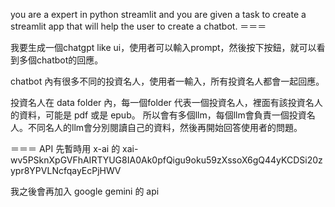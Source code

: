 you are a expert in python streamlit and you are given a task to create a streamlit app that will help the user to create a chatbot.
＝＝＝

我要生成一個chatgpt like ui，使用者可以輸入prompt，然後按下按鈕，就可以看到多個chatbot的回應。

chatbot 內有很多不同的投資名人，使用者一輸入，所有投資名人都會一起回應。

投資名人在 data folder 內，每一個folder 代表一個投資名人，裡面有該投資名人的資料，可能是 pdf 或是 epub。
所以會有多個llm，每個llm會負責一個投資名人。不同名人的llm會分別閱讀自己的資料，然後再開始回答使用者的問題。



＝＝＝
API 先暫時用 x-ai 的 
xai-wv5PSknXpGVFhAIRTYUG8IA0Ak0pfQigu9oku59zXssoX6gQ44yKCDSi20zypr8YPVLNcfqayEcPjHWV


我之後會再加入  google gemini 的 api